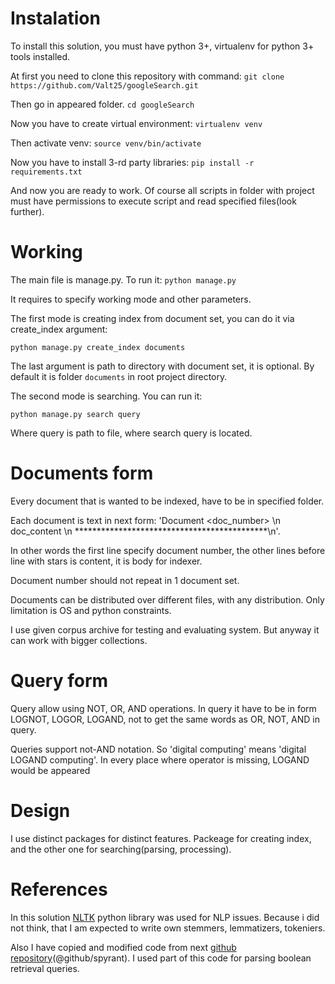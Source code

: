 # Instalation

To install this solution, you must have python 3+, virtualenv for python 3+  tools installed.

At first you need to clone this repository with command: `git clone https://github.com/Valt25/googleSearch.git`

Then go in appeared folder. `cd googleSearch`

Now you have to create virtual environment: `virtualenv venv`

Then activate venv: `source venv/bin/activate`

Now you have to install 3-rd party libraries: `pip install -r requirements.txt`

And now you are ready to work. Of course all scripts in folder with project must have permissions to execute script and read specified files(look further).


# Working

The main file is manage.py. To run it: `python manage.py`

It requires to specify working mode and other parameters.

The first mode is creating index from document set, you can do it via create_index argument:

 `python manage.py create_index documents`

The last argument is path to directory with document set, it is optional. By default it is folder `documents` in root project directory.

The second mode is searching. You can run it:

 `python manage.py search query`

Where query is path to file, where search query is located.

# Documents form
Every document that is wanted to be indexed, have to be in specified folder.

Each document is text in next form: 'Document <doc_number> \n doc_content \n ********************************************\n'.

In other words the first line specify document number, the other lines before line with stars is content, it is body for indexer.

Document number should not repeat in 1 document set.

Documents can be distributed over different files, with any distribution. Only limitation is OS and python constraints.

I use given corpus archive for testing and evaluating system. But anyway it can work with bigger collections.


# Query form

Query allow using NOT, OR, AND operations. In query it have to be in form LOGNOT, LOGOR, LOGAND, not to get the same words as OR, NOT, AND in query.

Queries support not-AND notation. So 'digital computing' means 'digital LOGAND computing'. In every place where operator is missing, LOGAND would be appeared

# Design

I use distinct packages for distinct features. Packeage for creating index, and the other one for searching(parsing, processing).

# References

In this solution [NLTK](http://www.nltk.org/) python library was used for NLP issues. Because i did not think, that I am expected to write own stemmers, lemmatizers, tokeniers.

Also I have copied and modified code from next [github repository](https://github.com/spyrant/boolean-retrieval-engine)(@github/spyrant). I used part of this code for parsing boolean retrieval queries.
